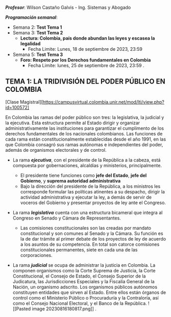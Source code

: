 
***Profesor***: Wilson Castaño Galvis - Ing. Sistemas y Abogado

***Programación semanal***:
- Semana 2: **Test Tema 1**
- Semana 3: **Test Tema 2**
	- **Lectura: Colombia, país donde abundan las leyes y escasea la legalidad**
		- Fecha Limite: Lunes, 18 de septiembre de 2023, 23:59
- Semana 5: **Test Tema 3**
	- **Foro: Respeto por los Derechos fundamentales en Colombia**
		- Fecha Limite: lunes, 25 de septiembre de 2023, 23:59
.

## TEMA 1: LA TRIDIVISIÓN DEL PODER PÚBLICO EN COLOMBIA

[Clase Magistral][https://campusvirtual.colombia.unir.net/mod/lti/view.php?id=100572]

En Colombia las ramas del poder público son tres: la legislativa, la judicial y la ejecutiva. Esta estructura permite al Estado dirigir y organizar administrativamente las instituciones para garantizar el cumplimento de los derechos fundamentales de los nacionales colombianos. Las funciones de cada rama están constitucionalmente establecidas desde el año 1991, en las que Colombia consagró sus ramas autónomas e independientes del poder, además de organismos electorales y de control.

- La rama ***ejecutiva***, con el presidente de la República a la cabeza, está compuesta por gobernaciones, alcaldías y ministerios, principalmente.
	- El presidente tiene funciones como **jefe del Estado**, **jefe del Gobierno**, y **suprema autoridad administrativa**
	- Bajo la dirección del presidente de la República, a los ministros les corresponde formular las políticas atinentes a su despacho, dirigir la actividad administrativa y ejecutar la ley, a demás de servir de voceros del Gobierno y presentar proyectos de ley ante el Congreso.

- La rama ***legislativa*** cuenta con una estructura bicameral que integra al Congreso en Senado y Cámara de Representantes.
	- Las comisiones constitucionales son las creadas por mandato constitucional y son comunes al Senado y la Cámara. Su función es la de dar trámite al primer debate de los proyectos de ley de acuerdo a los asuntos de su competencia. En total son catorce comisiones constitucionales permanentes, siete en cada una de las corporaciones.
- La rama ***judicial*** se ocupa de administrar la justicia en Colombia. La componen organismos como la Corte Suprema de Justicia, la Corte Constitucional, el Consejo de Estado, el Consejo Superior de la Judicatura, las Jurisdicciones Especiales y la Fiscalía General de la Nación, un organismo adscrito. Los organismos públicos autónomos constituyen entidades que sirven al Estado. Entre ellos están órganos de control como el Ministerio Público o Procuraduría y la Contraloría, así como el Consejo Nacional Electoral, y el Banco de la República.
![[Pasted image 20230816180817.png]]
.



